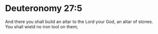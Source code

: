 # Deuteronomy 27:5

And there you shall build an altar to the Lord your God, an altar of stones. You shall wield no iron tool on them;
